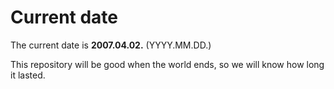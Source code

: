 # Current date

The current date is **2007.04.02.** (YYYY.MM.DD.)

This repository will be good when the world ends, so we will know how long it lasted.